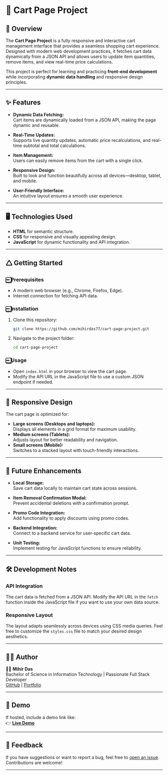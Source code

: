# 🛒 Cart Page Project

## 🚀 Overview
The **Cart Page Project** is a fully responsive and interactive cart management interface that provides a seamless shopping cart experience. Designed with modern web development practices, it fetches cart data dynamically from a JSON API and allows users to update item quantities, remove items, and view real-time price calculations.  

This project is perfect for learning and practicing **front-end development** while incorporating **dynamic data handling** and responsive design principles.

---

## ✨ Features
- **Dynamic Data Fetching:**  
  Cart items are dynamically loaded from a JSON API, making the page dynamic and reusable.  

- **Real-Time Updates:**  
  Supports live quantity updates, automatic price recalculations, and real-time subtotal and total calculations.

- **Item Management:**  
  Users can easily remove items from the cart with a single click.

- **Responsive Design:**  
  Built to look and function beautifully across all devices—desktop, tablet, and mobile.

- **User-Friendly Interface:**  
  An intuitive layout ensures a smooth user experience.

---

## 🖥️ Technologies Used
- **HTML** for semantic structure.  
- **CSS** for responsive and visually appealing design.  
- **JavaScript** for dynamic functionality and API integration.

---

## 🛆 Getting Started

### ➖⃣ Prerequisites
- A modern web browser (e.g., Chrome, Firefox, Edge).  
- Internet connection for fetching API data.  

### ➖⃣ Installation
1. Clone this repository:  
   ```bash
   git clone https://github.com/mihirdas77/cart-page-project.git
   ```
2. Navigate to the project folder:  
   ```bash
   cd cart-page-project
   ```

### ➖⃣ Usage
- Open `index.html` in your browser to view the cart page.
- Modify the API URL in the JavaScript file to use a custom JSON endpoint if needed.

---

## 📱 Responsive Design
The cart page is optimized for:
- **Large screens (Desktops and laptops):**  
  Displays all elements in a grid format for maximum usability.
- **Medium screens (Tablets):**  
  Adjusts layout for better readability and navigation.  
- **Small screens (Mobile):**  
  Switches to a stacked layout with touch-friendly interactions.

---

## 🔮 Future Enhancements
- **Local Storage:**  
  Save cart data locally to maintain cart state across sessions.

- **Item Removal Confirmation Modal:**  
  Prevent accidental deletions with a confirmation prompt.

- **Promo Code Integration:**  
  Add functionality to apply discounts using promo codes.

- **Backend Integration:**  
  Connect to a backend service for user-specific cart data.

- **Unit Testing:**  
  Implement testing for JavaScript functions to ensure reliability.

---

## 🛠️ Development Notes
### API Integration
The cart data is fetched from a JSON API. Modify the API URL in the `fetch` function inside the JavaScript file if you want to use your own data source.

### Responsive Layout
The layout adapts seamlessly across devices using CSS media queries. Feel free to customize the `styles.css` file to match your desired design aesthetics.

---

## 🧑‍💻 Author
👨‍💻 **Mihir Das**  
Bachelor of Science in Information Technology | Passionate Full Stack Developer  
[GitHub](https://github.com/mihirdas77) | [Portfolio](https://portfoliomihir.vercel.app)  

---

## 🎨 Demo
If hosted, include a demo link like:  
👉 **[Live Demo](https://shopping-cart-marmeto.vercel.app/)**  

---

## 💬 Feedback
If you have suggestions or want to report a bug, feel free to [open an issue](https://github.com/mihirdas77/cart-page-project/issues). Contributions are welcome!

---

